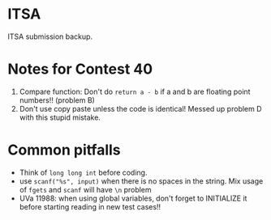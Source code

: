 # ITSA

ITSA submission backup.

# Notes for Contest 40

1. Compare function: Don't do ```return a - b``` if a and b are floating point numbers!! (problem B)
2. Don't use copy paste unless the code is identical! Messed up problem D with this
stupid mistake.

# Common pitfalls

* Think of `long long int` before coding.
* use `scanf("%s", input)` when there is no spaces in the string. Mix usage of `fgets` and `scanf` will have `\n` problem
* UVa 11988: when using global variables, don't forget to INITIALIZE it before starting reading in new test cases!!
